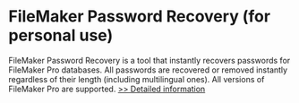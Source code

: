 # FileMaker Password Recovery (for personal use)
FileMaker Password Recovery is a tool that instantly recovers passwords for FileMaker Pro databases. All passwords are recovered or removed instantly regardless of their length (including multilingual ones). All versions of FileMaker Pro are supported.
[>> Detailed information](https://secure.shareit.com/shareit/product.html?productid=300058892&affiliateid=200057808)
